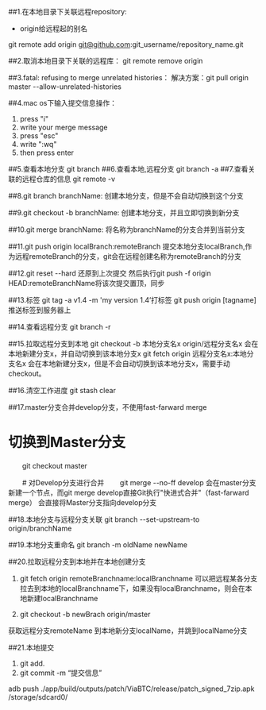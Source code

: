 ##1.在本地目录下关联远程repository:
  - origin给远程起的别名
  
  git remote add origin git@github.com:git_username/repository_name.git

##2.取消本地目录下关联的远程库：
    git remote remove origin

##3.fatal: refusing to merge unrelated histories：
解决方案：git pull origin master --allow-unrelated-histories

##4.mac os下输入提交信息操作：
  1. press "i"
  2. write your merge message
  3. press "esc"
  4. write ":wq"
  5. then press enter

##5.查看本地分支
  git branch
##6.查看本地,远程分支
  git branch -a
##7.查看关联的远程仓库的信息
  git remote -v

##8.git branch branchName:
  创建本地分支，但是不会自动切换到这个分支

##9.git checkout -b branchName:
  创建本地分支，并且立即切换到新分支

##10.git merge branchName:
   将名称为branchName的分支合并到当前分支

##11.git push origin localBranch:remoteBranch
   提交本地分支localBranch,作为远程remoteBranch的分支，git会在远程创建名称为remoteBranch的分支 

##12.git reset --hard
   还原到上次提交
   然后执行git push -f origin HEAD:remoteBranchName将该次提交置顶，同步

##13.标签
   git tag -a v1.4 -m 'my version 1.4’打标签
   git push origin [tagname] 推送标签到服务器上

##14.查看远程分支
   git branch -r

##15.拉取远程分支到本地
   git checkout -b 本地分支名x origin/远程分支名x
   会在本地新建分支x，并自动切换到该本地分支x
   git fetch origin 远程分支名x:本地分支名x
   会在本地新建分支x，但是不会自动切换到该本地分支x，需要手动checkout。

##16.清空工作进度
   git stash clear

##17.master分支合并develop分支，不使用fast-farward merge
  # 切换到Master分支
　　git checkout master

　　# 对Develop分支进行合并
　　git merge --no-ff develop
   会在master分支新建一个节点，而git merge develop直接Git执行"快进式合并"（fast-farward merge）
   会直接将Master分支指向develop分支

##18.本地分支与远程分支关联
  git branch --set-upstream-to origin/branchName

##19.本地分支重命名
   git branch -m oldName newName

##20.拉取远程分支到本地并在本地创建分支
   1. git fetch origin remoteBranchname:localBranchname
   可以把远程某各分支拉去到本地的localBranchname下，如果没有localBranchname，则会在本地新建localBranchname

   2. git checkout -b newBrach origin/master
   
   获取远程分支remoteName 到本地新分支localName，并跳到localName分支

##21.本地提交
   1. git add.
   2. git commit -m “提交信息”


adb push ./app/build/outputs/patch/ViaBTC/release/patch_signed_7zip.apk /storage/sdcard0/


  



